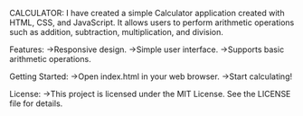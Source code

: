 CALCULATOR:
I have created a simple Calculator application created with HTML, CSS, and JavaScript. 
It allows users to perform arithmetic operations such as addition, subtraction, multiplication, and division.

Features:
  ->Responsive design.
  ->Simple user interface.
  ->Supports basic arithmetic operations.

Getting Started:
 ->Open index.html in your web browser.
 ->Start calculating!
 
License:
 ->This project is licensed under the MIT License. See the LICENSE file for details.
  
